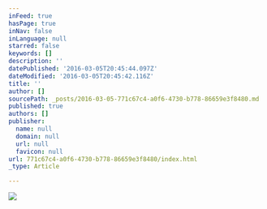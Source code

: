 ```yaml
---
inFeed: true
hasPage: true
inNav: false
inLanguage: null
starred: false
keywords: []
description: ''
datePublished: '2016-03-05T20:45:44.097Z'
dateModified: '2016-03-05T20:45:42.116Z'
title: ''
author: []
sourcePath: _posts/2016-03-05-771c67c4-a0f6-4730-b778-86659e3f8480.md
published: true
authors: []
publisher:
  name: null
  domain: null
  url: null
  favicon: null
url: 771c67c4-a0f6-4730-b778-86659e3f8480/index.html
_type: Article

---
```

![](https://the-grid-user-content.s3-us-west-2.amazonaws.com/af8c438f-dbfd-4c93-9d46-f802b2532bd1.jpg)